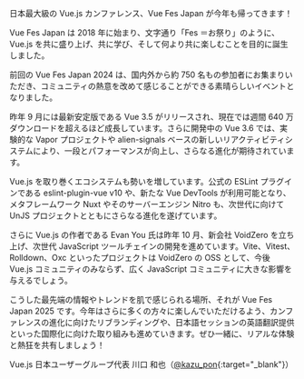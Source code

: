日本最大級の Vue.js カンファレンス、Vue Fes Japan が今年も帰ってきます！

Vue Fes Japan は 2018 年に始まり、文字通り「Fes ＝お祭り」のように、Vue.js を共に盛り上げ、共に学び、そして何より共に楽しむことを目的に誕生しました。

前回の Vue Fes Japan 2024 は、国内外から約 750 名もの参加者にお集まりいただき、コミュニティの熱意を改めて感じることができる素晴らしいイベントとなりました。

昨年 9 月には最新安定版である Vue 3.5 がリリースされ、現在では週間 640 万ダウンロードを超えるほど成長しています。さらに開発中の Vue 3.6 では、実験的な Vapor プロジェクトや alien-signals ベースの新しいリアクティビティシステムにより、一段とパフォーマンスが向上し、さらなる進化が期待されています。

Vue.js を取り巻くエコシステムも勢いを増しています。公式の ESLint プラグインである eslint-plugin-vue v10 や、新たな Vue DevTools が利用可能となり、メタフレームワーク Nuxt やそのサーバーエンジン Nitro も、次世代に向けて UnJS プロジェクトとともにさらなる進化を遂げています。

さらに Vue.js の作者である Evan You 氏は昨年 10 月、新会社 VoidZero を立ち上げ、次世代 JavaScript ツールチェインの開発を進めています。Vite、Vitest、Rolldown、Oxc といったプロジェクトは VoidZero の OSS として、今後 Vue.js コミュニティのみならず、広く JavaScript コミュニティに大きな影響を与えるでしょう。

こうした最先端の情報やトレンドを肌で感じられる場所、それが Vue Fes Japan 2025 です。今年はさらに多くの方々に楽しんでいただけるよう、カンファレンスの進化に向けたリブランディングや、日本語セッションの英語翻訳提供といった国際化に向けた取り組みも進めていきます。ぜひ一緒に、リアルな体験と熱狂を共有しましょう！

Vue.js 日本ユーザーグループ代表 川口 和也（[@kazu_pon](https://github.com/kazupon){:target="\_blank"}）
